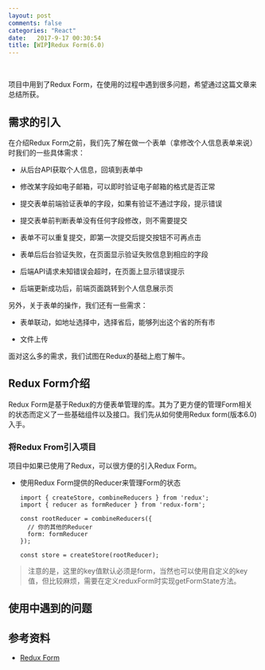 ```yaml
---
layout: post
comments: false
categories: "React"
date:   2017-9-17 00:30:54
title: [WIP]Redux Form(6.0)
---
```


<div id="toc"></div>
<br />

项目中用到了Redux Form，在使用的过程中遇到很多问题，希望通过这篇文章来总结所获。

## 需求的引入
在介绍Redux Form之前，我们先了解在做一个表单（拿修改个人信息表单来说）时我们的一些具体需求：

- 从后台API获取个人信息，回填到表单中

- 修改某字段如电子邮箱，可以即时验证电子邮箱的格式是否正常

- 提交表单前端验证表单的字段，如果有验证不通过字段，提示错误

- 提交表单前判断表单没有任何字段修改，则不需要提交

- 表单不可以重复提交，即第一次提交后提交按钮不可再点击

- 表单后后台验证失败，在页面显示验证失败信息到相应的字段

- 后端API请求未知错误会超时，在页面上显示错误提示

- 后端更新成功后，前端页面跳转到个人信息展示页

另外，关于表单的操作，我们还有一些需求：

- 表单联动，如地址选择中，选择省后，能够列出这个省的所有市

- 文件上传

面对这么多的需求，我们试图在Redux的基础上庖丁解牛。

## Redux Form介绍

Redux Form是基于Redux的方便表单管理的库。其为了更方便的管理Form相关的状态而定义了一些基础组件以及接口。我们先从如何使用Redux form(版本6.0)入手。

### 将Redux From引入项目

项目中如果已使用了Redux，可以很方便的引入Redux Form。

- 使用Redux Form提供的Reducer来管理Form的状态

  ```
  import { createStore, combineReducers } from 'redux';
  import { reducer as formReducer } from 'redux-form';

  const rootReducer = combineReducers({
    // 你的其他的Reducer
    form: formReducer
  });

  const store = createStore(rootReducer);
  ```

> 注意的是，这里的key值默认必须是form，当然也可以使用自定义的key值，但比较麻烦，需要在定义reduxForm时实现getFormState方法。


## 使用中遇到的问题


## 参考资料

- [Redux Form](https://github.com/erikras/redux-form)


<script type="text/javascript">
$(document).ready(function() {
    $('#toc').toc({ listType: 'ul', title: "<i>目录</i>" });
});
</script>
